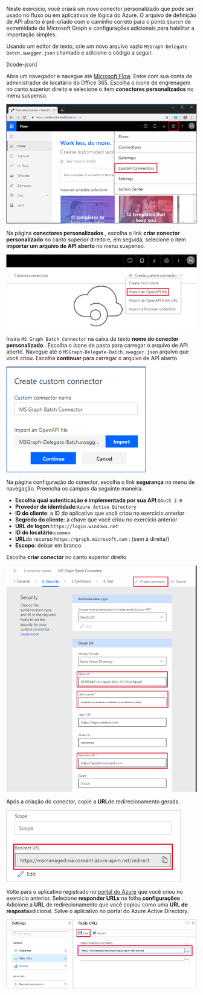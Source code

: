 <!-- markdownlint-disable MD002 MD041 -->

Neste exercício, você criará um novo conector personalizado que pode ser usado no fluxo ou em aplicativos de lógica do Azure. O arquivo de definição de API aberto é pré-criado com o caminho correto para o ponto `$batch` de extremidade do Microsoft Graph e configurações adicionais para habilitar a importação simples.

Usando um editor de texto, crie um novo arquivo vazio `MSGraph-Delegate-Batch.swagger.json` chamado e adicione o código a seguir.

[!code-json[](../LabFiles/MSGraph-Delegate-Batch.swagger.json)]

Abra um navegador e navegue até [Microsoft Flow](https://flow.microsoft.com). Entre com sua conta de administrador de locatário do Office 365. Escolha o ícone de engrenagem no canto superior direito e selecione o item **conectores personalizados** no menu suspenso.

![Uma captura de tela do menu suspenso no Microsoft Flow](./images/flow-conn1.png)

Na página **conectores personalizados** , escolha o link **criar conector personalizado** no canto superior direito e, em seguida, selecione o item **importar um arquivo de API aberto** no menu suspenso.

 ![Uma captura de tela do menu suspenso criar conector personalizado no Microsoft Flow](./images/flow-conn2.png)

Insira `MS Graph Batch Connector` na caixa de texto **nome do conector personalizado** . Escolha o ícone de pasta para carregar o arquivo de API aberto. Navegue até o `MSGraph-Delegate-Batch.swagger.json` arquivo que você criou. Escolha **continuar** para carregar o arquivo de API aberto.

 ![Uma captura de tela da caixa de diálogo Criar conector personalizado](./images/flow-conn3.png)

Na página configuração do conector, escolha o link **segurança** no menu de navegação. Preencha os campos da seguinte maneira.

- **Escolha qual autenticação é implementada por sua API**:`OAuth 2.0`
- **Provedor de identidade**:`Azure Active Directory`
- **ID do cliente**: a ID do aplicativo que você criou no exercício anterior
- **Segredo do cliente**: a chave que você criou no exercício anterior
- **URL de logon**:`https://login.windows.net`
- **ID do locatário**:`common`
- **URL**do recurso `https://graph.microsoft.com` : (sem à direita/)
- **Escopo**: deixar em branco

Escolha **criar conector** no canto superior direito

![Uma captura de tela da guia Segurança na configuração do conector](./images/flow-conn4.png)

Após a criação do conector, copie a **URL**de redirecionamento gerada.

![Uma captura de tela da URL de redirecionamento gerada](./images/flow-conn5.png)

Volte para o aplicativo registrado no [portal do Azure](https://aad.portal.azure.com) que você criou no exercício anterior. Selecione **responder URLs** na folha **configurações** . Adicione a **URL** de redirecionamento que você copiou como uma **URL de resposta**adicional. Salve o aplicativo no portal do Azure Active Directory.

![Uma captura de tela da lâmina URLs de resposta no portal do Azure](./images/flow-conn6.png)